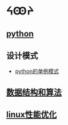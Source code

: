 # ᔦꙬᔨ


## [python](./python)

## 设计模式

- [python的单例模式](/python/python的单例模式.ipynb)

## [数据结构和算法](./data-structures-algorithms)

## [linux性能优化](./linux-performance)
